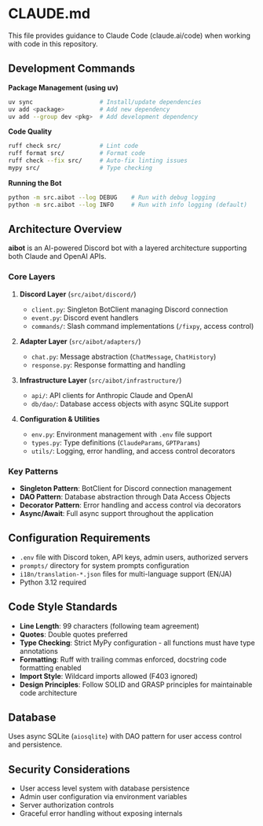 # CLAUDE.md

This file provides guidance to Claude Code (claude.ai/code) when working with code in this repository.

## Development Commands

**Package Management (using uv)**
```bash
uv sync                   # Install/update dependencies
uv add <package>          # Add new dependency
uv add --group dev <pkg>  # Add development dependency
```

**Code Quality**
```bash
ruff check src/           # Lint code
ruff format src/          # Format code
ruff check --fix src/     # Auto-fix linting issues
mypy src/                 # Type checking
```

**Running the Bot**
```bash
python -m src.aibot --log DEBUG    # Run with debug logging
python -m src.aibot --log INFO     # Run with info logging (default)
```

## Architecture Overview

**aibot** is an AI-powered Discord bot with a layered architecture supporting both Claude and OpenAI APIs.

### Core Layers

1. **Discord Layer** (`src/aibot/discord/`)
   - `client.py`: Singleton BotClient managing Discord connection
   - `event.py`: Discord event handlers
   - `commands/`: Slash command implementations (`/fixpy`, access control)

2. **Adapter Layer** (`src/aibot/adapters/`)
   - `chat.py`: Message abstraction (`ChatMessage`, `ChatHistory`)
   - `response.py`: Response formatting and handling

3. **Infrastructure Layer** (`src/aibot/infrastructure/`)
   - `api/`: API clients for Anthropic Claude and OpenAI
   - `db/dao/`: Database access objects with async SQLite support

4. **Configuration & Utilities**
   - `env.py`: Environment management with `.env` file support
   - `types.py`: Type definitions (`ClaudeParams`, `GPTParams`)
   - `utils/`: Logging, error handling, and access control decorators

### Key Patterns

- **Singleton Pattern**: BotClient for Discord connection management
- **DAO Pattern**: Database abstraction through Data Access Objects
- **Decorator Pattern**: Error handling and access control via decorators
- **Async/Await**: Full async support throughout the application

## Configuration Requirements

- `.env` file with Discord token, API keys, admin users, authorized servers
- `prompts/` directory for system prompts configuration
- `i18n/translation-*.json` files for multi-language support (EN/JA)
- Python 3.12 required

## Code Style Standards

- **Line Length**: 99 characters (following team agreement)
- **Quotes**: Double quotes preferred
- **Type Checking**: Strict MyPy configuration - all functions must have type annotations
- **Formatting**: Ruff with trailing commas enforced, docstring code formatting enabled
- **Import Style**: Wildcard imports allowed (F403 ignored)
- **Design Principles**: Follow SOLID and GRASP principles for maintainable code architecture

## Database

Uses async SQLite (`aiosqlite`) with DAO pattern for user access control and persistence.

## Security Considerations

- User access level system with database persistence
- Admin user configuration via environment variables
- Server authorization controls
- Graceful error handling without exposing internals
